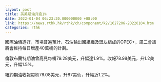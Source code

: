 ```yaml
---
layout: post
title: 英美期油升逾1%
date: 2022-01-04 06:23:20.000000000 +08:00
link: https://news.rthk.hk/rthk/ch/component/k2/1627206-20220104.htm
categories: rthk
---
```


國際油價造好，市場普遍預計，石油輸出國組織及盟友組成的OPEC+，周二會議將會維持每日增產40萬桶的計劃。

倫敦布蘭特期油曾高見每桶79.28美元，升幅達1.9%。收報78.98美元，升1.2美元，升幅1.5%。

紐約期油收報每桶76.08美元，升87美仙，升幅近1.2%。

